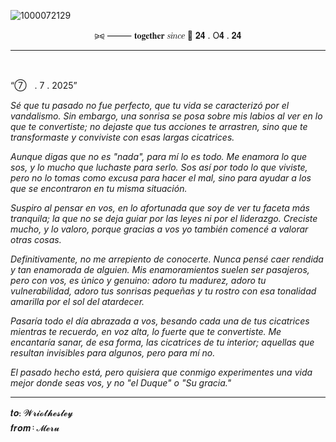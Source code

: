 ![1000072129](https://github.com/user-attachments/assets/f023cc07-f623-482e-9e82-b970f2ac6103)

<p align= "center">⪩⪨ ⸻ 𝐭𝐨𝐠𝐞𝐭𝐡𝐞𝐫 𝑠𝑖𝑛𝑐𝑒 💍 𝟐𝟒 . O𝟒 . 𝟐𝟒</p>

___

<br>

 “➆ㅤ. 7 . 2025”

<i>Sé que tu pasado no fue perfecto,
que tu vida se caracterizó por el vandalismo.
Sin embargo, una sonrisa se posa sobre mis labios al ver en lo que te convertiste; no dejaste que tus acciones te arrastren, sino que te transformaste y conviviste con esas largas cicatrices.</i>

<i>Aunque digas que no es "nada", para mí lo es todo.
Me enamora lo que sos, y lo mucho que luchaste para serlo.
Sos así por todo lo que viviste, pero no lo tomas como excusa para hacer el mal, sino para ayudar a los que se encontraron en tu misma situación.</i>

<i>Suspiro al pensar en vos, en lo afortunada que soy de ver tu faceta más tranquila; la que no se deja guiar por las leyes ni por el liderazgo. Creciste mucho, y lo valoro, porque gracias a vos yo también comencé a valorar otras cosas.</i>

<i>Definitivamente, no me arrepiento de conocerte. Nunca pensé caer rendida y tan enamorada de alguien. Mis enamoramientos suelen ser pasajeros, pero con vos, es único y genuino: adoro tu madurez, adoro tu vulnerabilidad, adoro tus sonrisas pequeñas y tu rostro con esa tonalidad amarilla por el sol del atardecer.</i>

<i>Pasaría todo el día abrazada a vos, besando cada una de tus cicatrices mientras te recuerdo, en voz alta, lo fuerte que te convertiste. Me encantaría sanar, de esa forma, las cicatrices de tu interior; aquellas que resultan invisibles para algunos, pero para mí no.</i>

<i>El pasado hecho está, pero quisiera que conmigo experimentes una vida mejor donde seas vos, y no "el Duque" o "Su gracia."</i>

___

𝒕𝒐᎓ 𝓦𝓻𝓲𝓸𝓽𝓱𝓮𝓼𝓵𝓮𝔂 ㅤㅤㅤㅤㅤ
<br>
𝒇𝒓𝒐𝒎᠄ 𝓜𝓮𝓻𝓾

